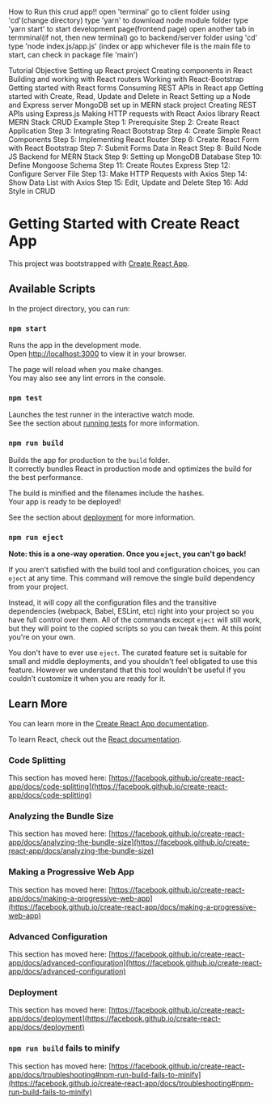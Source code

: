 How to Run this crud app!!
        open 'terminal'
        go to client folder using 'cd'(change directory)
        type 'yarn' to download node module folder
        type 'yarn start' to start development page(frontend page)
        open another tab in termminal(if not, then new terminal)
        go to backend/server folder using 'cd'
        type 'node index.js/app.js' (index or app whichever file is the main file to start, can check in package file 'main')

Tutorial Objective
        Setting up React project
        Creating components in React
        Building and working with React routers
        Working with React-Bootstrap
        Getting started with React forms
        Consuming REST APIs in React app
        Getting started with Create, Read, Update and Delete in React
        Setting up a Node and Express server
        MongoDB set up in MERN stack project
        Creating REST APIs using Express.js
        Making HTTP requests with React Axios library
React MERN Stack CRUD Example
        Step 1: Prerequisite
        Step 2: Create React Application
        Step 3: Integrating React Bootstrap
        Step 4: Create Simple React Components
        Step 5: Implementing React Router
        Step 6: Create React Form with React Bootstrap
        Step 7: Submit Forms Data in React
        Step 8: Build Node JS Backend for MERN Stack
        Step 9: Setting up MongoDB Database
        Step 10: Define Mongoose Schema
        Step 11: Create Routes Express
        Step 12: Configure Server File
        Step 13: Make HTTP Requests with Axios
        Step 14: Show Data List with Axios
        Step 15: Edit, Update and Delete
        Step 16: Add Style in CRUD

# Getting Started with Create React App

This project was bootstrapped with [Create React App](https://github.com/facebook/create-react-app).

## Available Scripts

In the project directory, you can run:

### `npm start`

Runs the app in the development mode.\
Open [http://localhost:3000](http://localhost:3000) to view it in your browser.

The page will reload when you make changes.\
You may also see any lint errors in the console.

### `npm test`

Launches the test runner in the interactive watch mode.\
See the section about [running tests](https://facebook.github.io/create-react-app/docs/running-tests) for more information.

### `npm run build`

Builds the app for production to the `build` folder.\
It correctly bundles React in production mode and optimizes the build for the best performance.

The build is minified and the filenames include the hashes.\
Your app is ready to be deployed!

See the section about [deployment](https://facebook.github.io/create-react-app/docs/deployment) for more information.

### `npm run eject`

**Note: this is a one-way operation. Once you `eject`, you can't go back!**

If you aren't satisfied with the build tool and configuration choices, you can `eject` at any time. This command will remove the single build dependency from your project.

Instead, it will copy all the configuration files and the transitive dependencies (webpack, Babel, ESLint, etc) right into your project so you have full control over them. All of the commands except `eject` will still work, but they will point to the copied scripts so you can tweak them. At this point you're on your own.

You don't have to ever use `eject`. The curated feature set is suitable for small and middle deployments, and you shouldn't feel obligated to use this feature. However we understand that this tool wouldn't be useful if you couldn't customize it when you are ready for it.

## Learn More

You can learn more in the [Create React App documentation](https://facebook.github.io/create-react-app/docs/getting-started).

To learn React, check out the [React documentation](https://reactjs.org/).

### Code Splitting

This section has moved here: [https://facebook.github.io/create-react-app/docs/code-splitting](https://facebook.github.io/create-react-app/docs/code-splitting)

### Analyzing the Bundle Size

This section has moved here: [https://facebook.github.io/create-react-app/docs/analyzing-the-bundle-size](https://facebook.github.io/create-react-app/docs/analyzing-the-bundle-size)

### Making a Progressive Web App

This section has moved here: [https://facebook.github.io/create-react-app/docs/making-a-progressive-web-app](https://facebook.github.io/create-react-app/docs/making-a-progressive-web-app)

### Advanced Configuration

This section has moved here: [https://facebook.github.io/create-react-app/docs/advanced-configuration](https://facebook.github.io/create-react-app/docs/advanced-configuration)

### Deployment

This section has moved here: [https://facebook.github.io/create-react-app/docs/deployment](https://facebook.github.io/create-react-app/docs/deployment)

### `npm run build` fails to minify

This section has moved here: [https://facebook.github.io/create-react-app/docs/troubleshooting#npm-run-build-fails-to-minify](https://facebook.github.io/create-react-app/docs/troubleshooting#npm-run-build-fails-to-minify)
